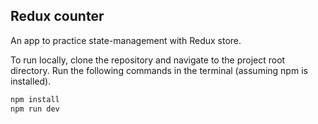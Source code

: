 ## Redux counter

An app to practice state-management with Redux store.

To run locally, clone the repository and navigate to the project root directory. Run the following commands in the terminal (assuming npm is installed).

```bash
npm install
npm run dev
```
